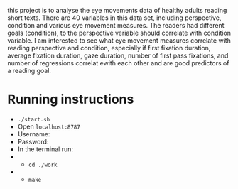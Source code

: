 this project is to analyse the eye movements data of healthy adults reading short texts.
There are 40 variables in this data set, including perspective, condition and various eye movement measures.
The readers had different goals (condition), to the perspective veriable should correlate with condition variable. 
I am interested to see what eye movement measures correlate with reading perspective and condition, especially if first fixation duration, average fixation duration, gaze duration, number of first pass fixations, and number of regressions correlat ewith each other and are good predictors of a reading goal. 


# Running instructions

- `./start.sh`
- Open `localhost:8787`
- Username:
- Password:
- In the terminal run:
- - `cd ./work`
- - `make`